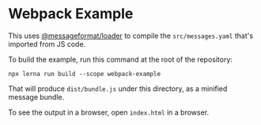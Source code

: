 # Webpack Example

This uses [@messageformat/loader](http://messageformat.github.io/messageformat/webpack/) to compile the `src/messages.yaml` that's imported from JS code.

To build the example, run this command at the root of the repository:

```
npx lerna run build --scope webpack-example
```

That will produce `dist/bundle.js` under this directory, as a minified message bundle.

To see the output in a browser, open `index.html` in a browser.
